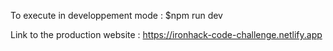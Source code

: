 To execute in developpement mode : 
    $npm run dev


Link to the production website : 
    https://ironhack-code-challenge.netlify.app